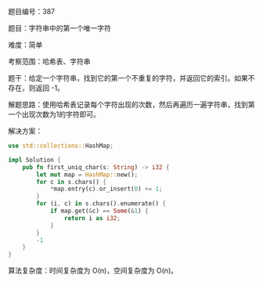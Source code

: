 题目编号：387

题目：字符串中的第一个唯一字符

难度：简单

考察范围：哈希表、字符串

题干：给定一个字符串，找到它的第一个不重复的字符，并返回它的索引。如果不存在，则返回 -1。

解题思路：使用哈希表记录每个字符出现的次数，然后再遍历一遍字符串，找到第一个出现次数为1的字符即可。

解决方案：

```rust
use std::collections::HashMap;

impl Solution {
    pub fn first_uniq_char(s: String) -> i32 {
        let mut map = HashMap::new();
        for c in s.chars() {
            *map.entry(c).or_insert(0) += 1;
        }
        for (i, c) in s.chars().enumerate() {
            if map.get(&c) == Some(&1) {
                return i as i32;
            }
        }
        -1
    }
}
```

算法复杂度：时间复杂度为 O(n)，空间复杂度为 O(n)。